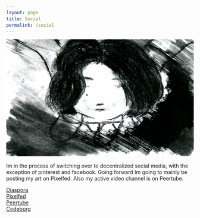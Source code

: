 ```yaml
---
layout: page
title: Social
permalink: /social
---
```

![Red Serpent](https://raw.githubusercontent.com/LWFlouisa/Portfolio/main/assets/img/uploadedfairy.png)

Im in the process of switching over to decentralized social media, with the exception of pinterest and facebook. Going forward Im going to mainly be posting my art on Pixelfed. Also my active video channel is on Peertube.

[Diaspora](https://diasp.org/u/lwflouisa)<br />
[Pixelfed](https://pixelfed.de/LWFlouisa)<br />
[Peertube](https://video.ploud.jp/c/mytalkshow/videos?languageOneOf=en&s=2)<br />
[Codeburg](https://codeberg.org/LWFlouisa)
